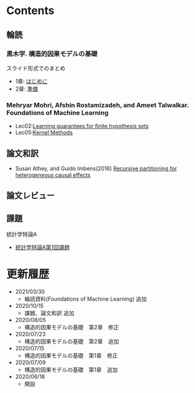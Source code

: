 # Contents  

## 輪読  

### 黒木学. 構造的因果モデルの基礎  

スライド形式でのまとめ

- 1章: [はじめに](https://tgucci06.github.io/Kuroki_01.html)
- 2章: [準備](https://tgucci06.github.io/Kuroki_02.html)

### Mehryar Mohri, Afshin Rostamizadeh, and Ameet Talwalkar. Foundations of Machine Learning

- Lec02:[Learning guarantees for finite hypothesis sets](https://tgucci06.github.io/M0_reading_lec02.html)
- Lec05:[Kernel Methods](https://tgucci06.github.io/M0_reading_lec05.html)

## 論文和訳

- Susan Athey, and Guido Imbens(2016) [Recursive partitioning for heterogeneous causal effects](https://tgucci06.github.io/和訳_causaltree.html)

## 論文レビュー


## 課題

統計学特論A
- [統計学特論A第1回課題](https://tgucci06.github.io/第1回課題0603.html)


# 更新履歴

* 2021/03/30
  * 輪読資料(Foundations of Machine Learning) 追加
* 2020/10/15
  * 課題、論文和訳 追加
* 2020/08/05
  * 構造的因果モデルの基礎　第2章　修正
* 2020/07/23
  * 構造的因果モデルの基礎　第2章　追加
* 2020/07/15
  * 構造的因果モデルの基礎　第1章　修正
* 2020/07/09
  * 構造的因果モデルの基礎　第1章　追加
* 2020/06/18
  * 開設
